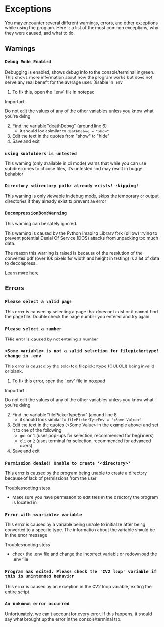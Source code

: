 # Exceptions
You may encounter several different warnings, errors, and other exceptions while using the program. Here is a list of the most common exceptions, why they were caused, and what to do.


## Warnings
### `Debug Mode Enabled`
Debugging is enabled, shows debug info to the console/terminal in green. This shows more information about how the program works but does not serve any real benefit for the average user. Disable in .env

1. To fix this, open the '.env' file in notepad
  > [!IMPORTANT]
  > Do not edit the values of any of the other variables unless you know what you're doing
2. Find the variable "deathDebug" (around line 6)
    * it should look similar to `deathDebug = "show"`
3. Edit the text in the quotes from "show" to "hide"
4. Save and exit

### `using subfolders is untested`
This warning (only available in cli mode) warns that while you can use subdirectories to choose files, it's untested and may result in buggy behabior

### `Directory <directory path> already exists! skipping!`
This warning is only viewable in debug mode, skips the temporary or output directories if they already exist to prevent an error

### `DecompressionBombWarning`
This warning can be safely ignored. 

This warning is caused by the Python Imaging Library fork (pillow) trying to prevent potential Denial Of Service (DOS) attacks from unpacking too much data.

The reason this warning is raised is because of the resolution of the converted pdf (over 10k pixels for width and height in testing) is a lot of data to decompress.

[Learn more here](https://pillow.readthedocs.io/en/stable/reference/Image.html#PIL.Image.open)


## Errors

### `Please select a valid page`
This error is caused by selecting a page that does not exist or it cannot find the page file. Double check the page number you entered and try again

### `Please select a number`
THis error is caused by not entering a number

### `<Some variable> is not a valid selection for filepickertype! change in .env`
This error is caused by the selected filepickertype (GUI, CLI) being invalid or blank.

1. To fix this error, open the '.env' file in notepad
  > [!IMPORTANT]
  > Do not edit the values of any of the other variables unless you know what you're doing
2. Find the variable "filePickerTypeEnv" (around line 8)
    * it should look similar to `filePickerTypeEnv = "<Some Value>"`
3. Edit the text in the quotes (<Some Value\> in the example above) and set it to one of the following
    * `gui` or `1` (uses pop-ups for selection, recommended for beginners)
    * `cli` or `2` (uses terminal for selection, recommended for advanced users)
4. Save and exit

### `Permission denied! Unable to create '<directory>'`
This error is caused by the program being unable to create a directory because of lack of permissions from the user

Troubleshooting steps
* Make sure you have permission to edit files in the directory the program is located in

### `Error with <variable> variable`
This error is caused by a variable being unable to initialize after being converted to a specific type. The information about the variable should be in the error message

Troubleshooting steps
* check the .env file and change the incorrect variable or redownload the .env file

### `Program has exited. Please check the 'CV2 loop' variable if this is unintended behavior`
This error is caused by an exception in the CV2 loop variable, exiting the entire script

### `An unknown error occurred`
Unfortunately, we can't account for every error. If this happens, it should say what brought up the error in the console/terminal tab. 
